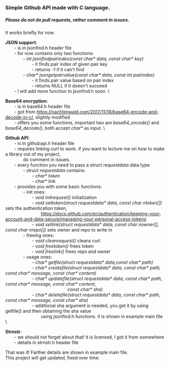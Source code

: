 ### Simple Github API made with C language.
##### _Please do not do pull requests, rather comment in issues._

It works briefly for now.


**JSON support**: \
  - is in jsonfind.h header file \
  - for now contains only two functions: \
    - _int jsonfindpairindex(const char* data, const char* key)_ \
      - it finds pair index of given pair key \
      - returns -1 if it can't find \
    - _char* jsongetpairvalue(const char* data, const int pairindex)_ \
      - it finds pair value based on pair index \
      - returns NULL if it doesn't succeed \
  - I will add more function to jsonfind.h soon. \

**Base64 encryption**: \
  - is in base64.h header file \
  - got from https://nachtimwald.com/2017/11/18/base64-encode-and-decode-in-c/, slightly modified \
  - offers you some functions, important two are *base64_encode()* and *base64_decode()*, both accept _char*_ as input. \

**Github API**: \
  - is in githubapi.h header file \
  - requires linking curl to work. if you want to lecture me on how to make a library out of my project, \
    do comment in issues. \
  - every function you need to pass a _struct requestdata_ data type \
    - _struct requestdata_ contains: \
      - _char* token_ \
      - _char* link_ \
  - provides you with some basic functions: \
    - init ones: \
      - _void initrequest()_ initialization \
      - _void settoken(struct requestdata* data, const char ntoken[])_ sets the authentication token, \
        https://docs.github.com/en/authentication/keeping-your-account-and-data-secure/managing-your-personal-access-tokens \
      - _void setlink(struct requestdata* data, const char nowner[], const char nrepo[])_ sets owner and repo to write in \
    - freeing ones: \
      - _void cleanrequest()_ cleans curl \
      - _void freetoken()_ frees token \
      - _void freelink()_ frees repo and owner \
    - usage ones: \
      - _char* getfile(struct requestdata* data,const char* path)_ \
      - _char* createfile(struct requestdata* data, const char* path, const char* message, const char* content)_ \
      - _char* updatefile(struct requestdata* data, const char* path, const char* message, const char* content,_ \
              _const char* sha)_ \
      - _char* deletefile(struct requestdata* data, const char* path, const char* message, const char* sha)_ \
      - additional sha argument is needed, you get it by using getfile() and then obtaining the sha value \
        using jsonfind.h functions. it is shown in example main file \

**Strnstr**: \
  - we should not forget about that! it is licensed, I got it from somewhere \
  - details in strnstr.h header file

That was it! Farther details are shown in example main file. \
This project will get updated, fixed over time.





